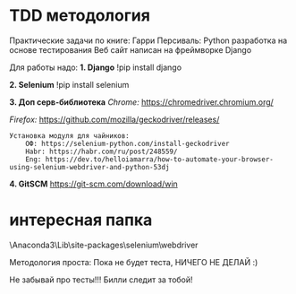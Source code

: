 # TDD методология
Практические задачи по книге: Гарри Персиваль: Python разработка на основе тестирования
Веб сайт написан на фреймворке Django

Для работы надо:
<b>1. Django</b>
!pip install django

<b>2. Selenium</b>
!pip install selenium

<b>3. Доп серв-библиотека</b>
<i>Chrome:</i>
https://chromedriver.chromium.org/

<i>Firefox:</i>
https://github.com/mozilla/geckodriver/releases/

	Установка модуля для чайников:
		ОФ: https://selenium-python.com/install-geckodriver
		Habr: https://habr.com/ru/post/248559/
		Eng: https://dev.to/helloiamarra/how-to-automate-your-browser-using-selenium-webdriver-and-python-53dj

<b>4. GitSCM</b>
https://git-scm.com/download/win

# интересная папка
\Anaconda3\Lib\site-packages\selenium\webdriver

Методология проста: Пока не будет теста, НИЧЕГО НЕ ДЕЛАЙ :)

Не забывай про тесты!!! 
Билли следит за тобой!
